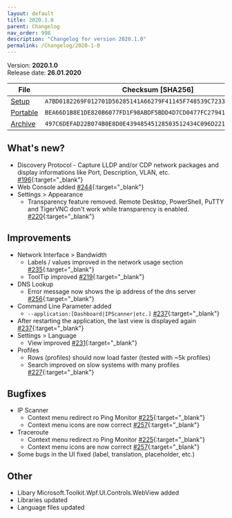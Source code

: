 ```yaml
---
layout: default
title: 2020.1.0
parent: Changelog
nav_order: 998
description: "Changelog for version 2020.1.0"
permalink: /Changelog/2020-1-0
---
```


Version: **2020.1.0** <br />
Release date: **26.01.2020**

| File                                                                                                                       | Checksum [SHA256]                                                  |
| -------------------------------------------------------------------------------------------------------------------------- | ------------------------------------------------------------------ |
| [Setup](https://github.com/BornToBeRoot/NETworkManager/releases/download/2020.1.0/NETworkManager_2020.1.0_Setup.exe)       | `A7BD0182269F012701D56285141A66279F41145F748539C7233C3129BE3765CB` |
| [Portable](https://github.com/BornToBeRoot/NETworkManager/releases/download/2020.1.0/NETworkManager_2020.1.0_Portable.zip) | `BEA66D1B8E1DE820B6077FD1F98ABDF5BDD4D7CD0477FC27941EFED326DCCEAD` |
| [Archive](https://github.com/BornToBeRoot/NETworkManager/releases/download/2020.1.0/NETworkManager_2020.1.0_Archiv.zip)    | `497C6DEFAD22B074B0E8D0E43948545128503512434C096D221D2978B1344F91` |

## What's new?

- Discovery Protocol - Capture LLDP and/or CDP network packages and display informations like Port, Description, VLAN, etc. [#196](https://github.com/BornToBeRoot/NETworkManager/issues/196){:target="\_blank"}
- Web Console added [#244](https://github.com/BornToBeRoot/NETworkManager/issues/244){:target="\_blank"}
- Settings > Appearance
  - Transparency feature removed. Remote Desktop, PowerShell, PuTTY and TigerVNC don't work while transparency is enabled. [#220](https://github.com/BornToBeRoot/NETworkManager/issues/220){:target="\_blank"}

## Improvements

- Network Interface > Bandwidth
  - Labels / values improved in the network usage section [#235](https://github.com/BornToBeRoot/NETworkManager/issues/235){:target="\_blank"}
  - ToolTip improved [#219](https://github.com/BornToBeRoot/NETworkManager/issues/219){:target="\_blank"}
- DNS Lookup
  - Error message now shows the ip address of the dns server [#256](https://github.com/BornToBeRoot/NETworkManager/issues/256){:target="\_blank"}
- Command Line Parameter added
  - `--application:[Dashboard|IPScanner|etc.]` [#237](https://github.com/BornToBeRoot/NETworkManager/issues/237){:target="\_blank"}
- After restarting the application, the last view is displayed again [#237](https://github.com/BornToBeRoot/NETworkManager/issues/237){:target="\_blank"}
- Settings > Language
  - View improved [#231](https://github.com/BornToBeRoot/NETworkManager/issues/231){:target="\_blank"}
- Profiles
  - Rows (profiles) should now load faster (tested with ~5k profiles)
  - Search improved on slow systems with many profiles [#227](https://github.com/BornToBeRoot/NETworkManager/issues/227){:target="\_blank"}

## Bugfixes

- IP Scanner
  - Context menu redirect ro Ping Monitor [#225](https://github.com/BornToBeRoot/NETworkManager/issues/225){:target="\_blank"}
  - Context menu icons are now correct [#257](https://github.com/BornToBeRoot/NETworkManager/issues/257){:target="\_blank"}
- Traceroute
  - Context menu redirect ro Ping Monitor [#225](https://github.com/BornToBeRoot/NETworkManager/issues/225){:target="\_blank"}
  - Context menu icons are now correct [#257](https://github.com/BornToBeRoot/NETworkManager/issues/257){:target="\_blank"}
- Some bugs in the UI fixed (label, translation, placeholder, etc.)

## Other

- Libary Microsoft.Toolkit.Wpf.UI.Controls.WebView added
- Libraries updated
- Language files updated
